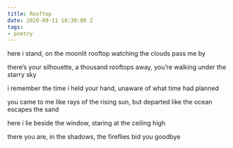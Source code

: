 ```yaml
---
title: Rooftop
date: 2020-09-11 18:30:00 Z
tags:
- poetry
---
```


here i stand, on the moonlit rooftop 
watching the clouds pass me by

there’s your silhouette, a thousand rooftops away,
you’re walking under the starry sky

i remember the time i held your hand,
unaware of what time had planned

you came to me like rays of the rising sun,
but departed like the ocean escapes the sand

here i lie beside the window,
staring at the ceiling high

there you are, in the shadows,
the fireflies bid you goodbye